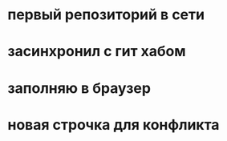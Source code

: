 # первый репозиторий в сети
# засинхронил с гит хабом
# заполняю в браузер
# новая строчка для конфликта

